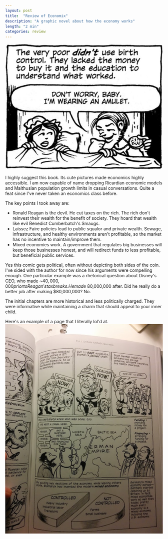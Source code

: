 ```yaml
---
layout: post
title:  "Review of Economix"
description: "A graphic novel about how the economy works"
length: "2 min"
categories: review
---
```

![Funny amulet picture](/images/economix_review_header.jpg)

I highly suggest this book. Its cute pictures made economics highly accessible. I am now capable of name dropping Ricardian
economic models and Malthusian population growth limits in casual conversations. Quite a feat since I've never taken
an economics class before.

The key points I took away are:

* Ronald Reagan is the devil. He cut taxes on the rich. The rich don't reinvest their wealth for the benefit of society. They hoard that wealth like evil Benedict Cumberbatch's Smaugs.
* Laissez Faire policies lead to public squalor and private wealth. Sewage, infrastructure, and healthy environments aren't profitable, so the market has no incentive to maintain/improve them.
* Mixed economies work. A government that regulates big businesses will keep those businesses honest, and will redirect funds to less profitable, but beneficial public services.

Yes this comic gets political, often without depicting both sides of the coin. I've sided with the author for now since
his arguments were compelling enough. One particular example was a rhetorical question about Disney's CEO, who made ~$40,000,000 prior to Reagan's tax
breaks. He made ~$80,000,000 after. Did he really do a better job after making $80,000,000? No.

The initial chapters are more historical and less politically charged. They were informative while maintaining a charm
that should appeal to your inner child.

Here's an example of a page that I literally lol'd at.
![Bismarck Punches Socialist](/images/bismark_punches_socialist.jpg)